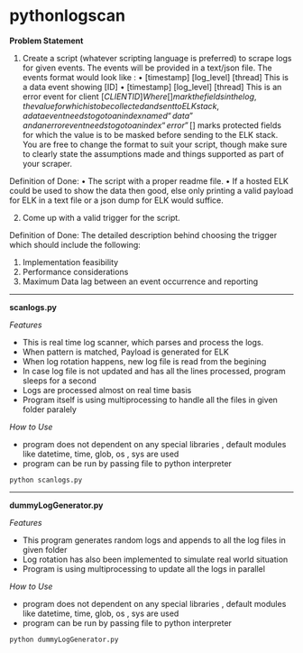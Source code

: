 # pythonlogscan

**Problem Statement**
1.	Create a script (whatever scripting language is preferred) to scrape logs for given events. The events will be provided in a text/json file. The events format would look like :
•	[timestamp] [log_level] [thread] This is a data event showing [ID]
•	[timestamp] [log_level] [thread] This is an error event for client [$CLIENT ID] 
Where [] mark the fields in the log, the value for which is to be collected and sent to ELK stack , a data event needs to go to an index named “data” and an error event needs to go to an index “error”
[$] marks protected fields for which the value is to be masked before sending to the ELK stack. 
You are free to change the format to suit your script, though make sure to clearly state the assumptions made and things supported as part of your scraper.

Definition of Done:
•	The script with a proper readme file. 
•	If a hosted ELK could be used to show the data then good, else only printing a valid payload for ELK in a text file or a json dump for ELK would suffice. 

2.	Come up with a valid trigger for the script. 

Definition of Done:
	The detailed description behind choosing the trigger which should include the following:
1.	Implementation feasibility
2.	Performance considerations 
3.	Maximum Data lag between an event occurrence and reporting 


______________________________
**scanlogs.py**

_Features_
- This is real time log scanner, which parses and process the logs.
- When pattern is matched, Payload is generated for ELK
- When log rotation happens, new log file is read from the begining
- In case log file is not updated and has all the lines processed, program sleeps for a second
- Logs are processed almost on real time basis
- Program itself is using multiprocessing to handle all the files in given folder paralely

_How to Use_
- program does not dependent on any special libraries , default modules like datetime, time, glob, os , sys are used
- program can be run by passing file to python interpreter 

<code>python scanlogs.py </code>

______________________________
**dummyLogGenerator.py**

_Features_
- This program generates random logs and appends to all the log files in given folder
- Log rotation has also been implemented to simulate real world situation
- Program is using multiprocessing to update all the logs in parallel

_How to Use_
- program does not dependent on any special libraries , default modules like datetime, time, glob, os , sys are used
- program can be run by passing file to python interpreter 

<code>python dummyLogGenerator.py </code>
